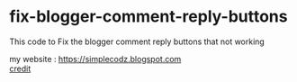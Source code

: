 # fix-blogger-comment-reply-buttons
This code to Fix the blogger comment reply buttons that not working

my website : <a href="https://simplecodz.blogspot.com">https://simplecodz.blogspot.com</a>
<br/>
<a href="https://bit.ly/2Anx2D5">credit</a>
